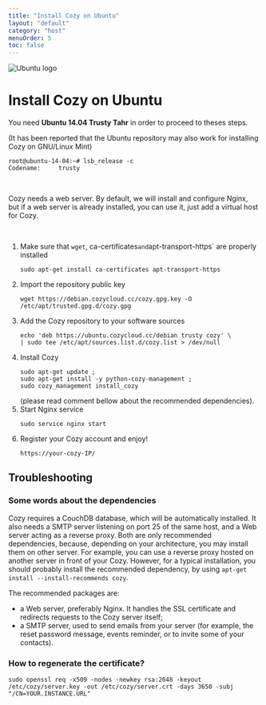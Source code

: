 ```yaml
---
title: "Install Cozy on Ubuntu"
layout: "default"
category: "host"
menuOrder: 5
toc: false
---
```



<div class="install-inner-logo">
<img alt="Ubuntu logo" src="/assets/images/host/ubuntu-logo.svg">
</div>

# Install Cozy on Ubuntu

You need **Ubuntu 14.04 Trusty Tahr** in order to proceed to theses steps.

(It has been reported that the Ubuntu repository may also work for installing Cozy on GNU/Linux Mint)

```
root@ubuntu-14-04:~# lsb_release -c
Codename:     trusty
```

<br>

Cozy needs a web server. By default, we will install and configure Nginx, but if a web server is already installed, you can use it, just add a virtual host for Cozy.

<br>

1. Make sure that `wget`, ca-certificates` and `apt-transport-https` are properly installed
    ```
    sudo apt-get install ca-certificates apt-transport-https
    ```
2. Import the repository public key
    ```
    wget https://debian.cozycloud.cc/cozy.gpg.key -O /etc/apt/trusted.gpg.d/cozy.gpg
    ```
3. Add the Cozy repository to your software sources
    ```
    echo 'deb https://ubuntu.cozycloud.cc/debian trusty cozy' \
    | sudo tee /etc/apt/sources.list.d/cozy.list > /dev/null
    ```
4. Install Cozy
    ```
    sudo apt-get update ;
    sudo apt-get install -y python-cozy-management ;
    sudo cozy_management install_cozy
    ```
    (please read comment bellow about the recommended dependencies).
6. Start Nginx service
    ```
    sudo service nginx start
    ```
7. Register your Cozy account and enjoy!
    ```
    https://your-cozy-IP/
    ```

## Troubleshooting

### Some words about the dependencies

Cozy requires a CouchDB database, which will be automatically installed. It also needs a SMTP server listening on port 25 of the same host, and a Web server acting as a reverse proxy. Both are only recommended dependencies, because, depending on your architecture, you may install them on other server. For example, you can use a reverse proxy hosted on another server in front of your Cozy. However, for a typical installation, you should probably install the recommended dependency, by using `apt-get install --install-recommends cozy`.

The recommended packages are:

* a Web server, preferably Nginx. It handles the SSL certificate and redirects requests to the Cozy server itself;
* a SMTP server, used to send emails from your server (for example, the reset password message, events reminder, or to invite some of your contacts).


### How to regenerate the certificate?

    sudo openssl req -x509 -nodes -newkey rsa:2048 -keyout /etc/cozy/server.key -out /etc/cozy/server.crt -days 3650 -subj "/CN=YOUR.INSTANCE.URL"
